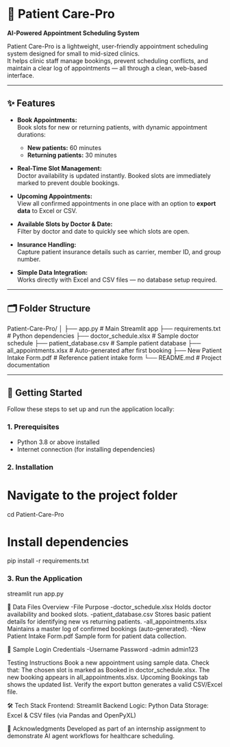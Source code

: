# 🏥 Patient Care-Pro
**AI-Powered Appointment Scheduling System**

Patient Care-Pro is a lightweight, user-friendly appointment scheduling system designed for small to mid-sized clinics.  
It helps clinic staff manage bookings, prevent scheduling conflicts, and maintain a clear log of appointments — all through a clean, web-based interface.

---

## ✨ Features
- **Book Appointments:**  
  Book slots for new or returning patients, with dynamic appointment durations:
  - **New patients:** 60 minutes  
  - **Returning patients:** 30 minutes

- **Real-Time Slot Management:**  
  Doctor availability is updated instantly. Booked slots are immediately marked to prevent double bookings.

- **Upcoming Appointments:**  
  View all confirmed appointments in one place with an option to **export data** to Excel or CSV.

- **Available Slots by Doctor & Date:**  
  Filter by doctor and date to quickly see which slots are open.

- **Insurance Handling:**  
  Capture patient insurance details such as carrier, member ID, and group number.

- **Simple Data Integration:**  
  Works directly with Excel and CSV files — no database setup required.

---

## 🗂 Folder Structure
Patient-Care-Pro/
│
├── app.py # Main Streamlit app
├── requirements.txt # Python dependencies
├── doctor_schedule.xlsx # Sample doctor schedule
├── patient_database.csv # Sample patient database
├── all_appointments.xlsx # Auto-generated after first booking
├── New Patient Intake Form.pdf # Reference patient intake form
└── README.md # Project documentation


---

## 🚀 Getting Started

Follow these steps to set up and run the application locally:

### **1. Prerequisites**
- Python 3.8 or above installed
- Internet connection (for installing dependencies)

### **2. Installation**

# Navigate to the project folder
cd Patient-Care-Pro

# Install dependencies
pip install -r requirements.txt

### **3. Run the Application**
streamlit run app.py

📂 Data Files Overview
-File	Purpose
-doctor_schedule.xlsx	Holds doctor availability and booked slots.
-patient_database.csv	Stores basic patient details for identifying new vs returning patients.
-all_appointments.xlsx	Maintains a master log of confirmed bookings (auto-generated).
-New Patient Intake Form.pdf	Sample form for patient data collection.

🔐 Sample Login Credentials
-Username	Password
-admin	admin123

Testing Instructions
Book a new appointment using sample data.
Check that:
The chosen slot is marked as Booked in doctor_schedule.xlsx.
The new booking appears in all_appointments.xlsx.
Upcoming Bookings tab shows the updated list.
Verify the export button generates a valid CSV/Excel file.

🛠 Tech Stack
Frontend: Streamlit
Backend Logic: Python
Data Storage: Excel & CSV files (via Pandas and OpenPyXL)

🙌 Acknowledgments
Developed as part of an internship assignment to demonstrate AI agent workflows for healthcare scheduling.
